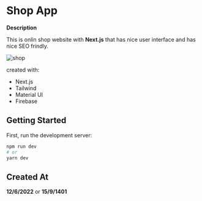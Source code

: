 # Shop App
**Description**

This is onlin shop website with **Next.js** that has nice user interface and has nice SEO frindly.

![shop](./public/favicon.ico)

created with: 
 - Next.js
 - Tailwind
 - Material UI
 - Firebase

## Getting Started

First, run the development server:

```bash
npm run dev
# or
yarn dev
```
Created At
---
**12/6/2022** or **15/9/1401**
